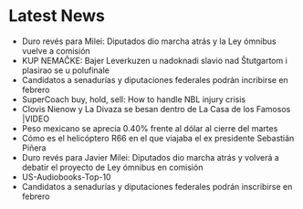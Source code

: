 # Latest News
-  Duro revés para Milei: Diputados dio marcha atrás y la Ley ómnibus vuelve a comisión
-  KUP NEMAČKE: Bajer Leverkuzen u nadoknadi slavio nad Štutgartom i plasirao se u polufinale
-  Candidatos a senadurías y diputaciones federales podrán incribirse en febrero
-  SuperCoach buy, hold, sell: How to handle NBL injury crisis
-  Clovis Nienow y La Divaza se besan dentro de La Casa de los Famosos |VIDEO
-  Peso mexicano se aprecia 0.40% frente al dólar al cierre del martes
-  Cómo es el helicóptero R66 en el que viajaba el ex presidente Sebastián Piñera
-  Duro revés para Javier Milei: Diputados dio marcha atrás y volverá a debatir el proyecto de Ley ómnibus en comisión
-  US-Audiobooks-Top-10
-  Candidatos a senadurías y diputaciones federales podrán inscribirse en febrero
